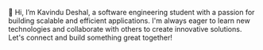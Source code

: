 👋 Hi, I’m Kavindu Deshal, a software engineering student with a passion for building scalable and efficient applications. I'm always eager to learn new technologies and collaborate with others to create innovative solutions. Let's connect and build something great together!
